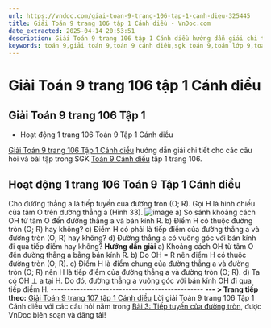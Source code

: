 ```yaml
---
url: https://vndoc.com/giai-toan-9-trang-106-tap-1-canh-dieu-325445
title: Giải Toán 9 trang 106 tập 1 Cánh diều - VnDoc.com
date_extracted: 2025-04-14 20:53:51
description: Giải Toán 9 trang 106 tập 1 Cánh diều hướng dẫn giải chi tiết các câu hỏi và bài tập trong SGK Toán 9 Cánh diều tập 1.
keywords: toán 9,giải toán 9,toán 9 cánh diều,sgk toán 9,toán lớp 9,toán lớp 9 cánh diều,sgk toán 9 cánh diều,toán 9 cd,giải sgk toán 9 cánh diều,toán 9 cánh diều tập 1,giải bài tập toán 9 cánh diều,Toán 9 Bài 3 Tiếp tuyến của đường tròn,Tiếp tuyến của đường tròn,Giải Toán 9 Cánh diều tập 1 trang 108,Giải Toán 9 Cánh diều tập 1 trang 109,Giải Toán 9 Cánh diều tập 1 trang 110,toán 9 trang 106,giải toán 9 trang 106,toán 9 trang 106 cánh diều,giải toán 9 trang 106 cánh diều
---
```


# Giải Toán 9 trang 106 tập 1 Cánh diều
## **Giải Toán 9 trang 106 Tập 1**
  * Hoạt động 1 trang 106 Toán 9 Tập 1 Cánh diều

[Giải Toán 9 trang 106 Tập 1 Cánh diều](<https://vndoc.com/giai-toan-9-trang-106-tap-1-canh-dieu-325445>) hướng dẫn giải chi tiết cho các câu hỏi và bài tập trong SGK [Toán 9 Cánh diều](<https://vndoc.com/toan-9-canh-dieu>) tập 1 trang 106.
## **Hoạt động 1 trang 106 Toán 9 Tập 1 Cánh diều**
Cho đường thẳng a là tiếp tuyến của đường tròn \(O; R\). Gọi H là hình chiếu của tâm O trên đường thẳng a \(Hình 33\).
![image](https://i.vdoc.vn/data/image/2024/07/30/638579698843341812.png)
a\) So sánh khoảng cách OH từ tâm O đến đường thẳng a và bán kính R.
b\) Điểm H có thuộc đường tròn \(O; R\) hay không?
c\) Điểm H có phải là tiếp điểm của đường thẳng a và đường tròn \(O; R\) hay không?
d\) Đường thẳng a có vuông góc với bán kính đi qua tiếp điểm hay không?
**Hướng dẫn giải**
a\) Khoảng cách OH từ tâm O đến đường thẳng a bằng bán kính R.
b\) Do OH = R nên điểm H có thuộc đường tròn \(O; R\).
c\) Điểm H là điểm chung của đường thẳng a và đường tròn \(O; R\) nên H là tiếp điểm của đường thẳng a và đường tròn \(O; R\).
d\) Ta có OH ⊥ a tại H.
Do đó, đường thẳng a vuông góc với bán kính OH đi qua tiếp điểm H.
\-----------------------------------------------
**\--- > Trang tiếp theo:** [Giải Toán 9 trang 107 tập 1 Cánh diều](<https://vndoc.com/giai-toan-9-trang-107-tap-1-canh-dieu-325448>)
Lời giải Toán 9 trang 106 Tập 1 Cánh diều với các câu hỏi nằm trong [Bài 3: Tiếp tuyến của đường tròn](<https://vndoc.com/giai-bai-tap-toan-lop-9-bai-5-dau-hieu-nhan-biet-tiep-tuyen-cua-duong-tron-154930>), được VnDoc biên soạn và đăng tải\!
